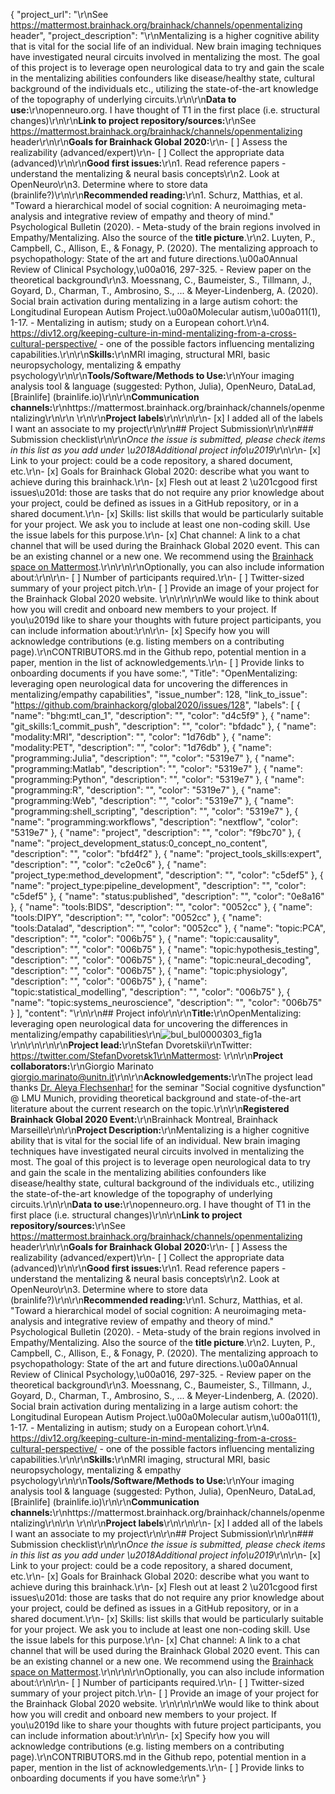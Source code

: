 {
  "project_url": "\r\nSee https://mattermost.brainhack.org/brainhack/channels/openmentalizing header",
  "project_description": "\r\nMentalizing is a higher cognitive ability that is vital for the social life of an individual. New brain imaging techniques have investigated neural circuits involved in mentalizing the most. The goal of this project is to leverage open neurological data to try and gain the scale in the mentalizing abilities confounders like disease/healthy state, cultural background of the individuals etc., utilizing the state-of-the-art knowledge of the topography of underlying circuits.\r\n\r\n**Data to use:**\r\nopenneuro.org. I have thought of T1 in the first place (i.e. structural changes)\r\n\r\n**Link to project repository/sources:**\r\nSee https://mattermost.brainhack.org/brainhack/channels/openmentalizing header\r\n\r\n**Goals for Brainhack Global 2020:**\r\n- [ ] Assess the realizability (advanced/expert)\r\n- [ ] Collect the appropriate data (advanced)\r\n\r\n**Good first issues:**\r\n1. Read reference papers - understand the mentalizing & neural basis concepts\r\n2. Look at OpenNeuro\r\n3. Determine where to store data (brainlife?)\r\n\r\n**Recommended reading:**\r\n1. Schurz, Matthias, et al. \"Toward a hierarchical model of social cognition: A neuroimaging meta-analysis and integrative review of empathy and theory of mind.\" Psychological Bulletin (2020). - Meta-study of the brain regions involved in Empathy/Mentalizing. Also the source of the **title picture**.\r\n2. Luyten, P., Campbell, C., Allison, E., & Fonagy, P. (2020). The mentalizing approach to psychopathology: State of the art and future directions.\u00a0Annual Review of Clinical Psychology,\u00a016, 297-325. - Review paper on the theoretical background\r\n3. Moessnang, C., Baumeister, S., Tillmann, J., Goyard, D., Charman, T., Ambrosino, S., ... & Meyer-Lindenberg, A. (2020). Social brain activation during mentalizing in a large autism cohort: the Longitudinal European Autism Project.\u00a0Molecular autism,\u00a011(1), 1-17. - Mentalizing in autism; study on a European cohort.\r\n4. https://div12.org/keeping-culture-in-mind-mentalizing-from-a-cross-cultural-perspective/ - one of the possible factors influencing mentalizing capabilities.\r\n\r\n**Skills:**\r\nMRI imaging, structural MRI, basic neuropsychology, mentalizing & empathy psychology\r\n\r\n**Tools/Software/Methods to Use:**\r\nYour imaging analysis tool & language (suggested: Python, Julia), OpenNeuro, DataLad, [Brainlife] (brainlife.io)\r\n\r\n**Communication channels:**\r\nhttps://mattermost.brainhack.org/brainhack/channels/openmentalizing\r\n\r\n<!-- [X] Video channel: Zoom --> \r\n\r\n**Project labels**\r\n<!-- Please prepend a hashtag (#) to all of the labels that fit your project, then tick the box below to state you did so (either by adding an 'x' between square brackets or by ticking it after submission). Please make sure that you stick by the labels listed for each topic below, rather than adding any new one, for further actions to work properly on the issue labels.\r\n\r\nE.g. my project is about the modulatory effect of salmon mousse on British supper survival\r\nIn the following list:\r\n```\r\nmeal:\r\nbrunch, supper\r\ntype:\r\nmousse, salmon, squid\r\n```\r\nI'm going to hashtag all of the labels I need my project to be indexed in:\r\n```\r\nmeal:\r\nbrunch, #supper\r\ntype:\r\n#mousse, #salmon, squid\r\n```\r\n\r\nNow the real list (please indicate all of the labels you'd like to add to your project):\r\n\r\n- Type of project:\r\ncoding_methods, data_management, documentation, #method_development,\r\n#pipeline_development, tutorial_recording, visualization\r\n\r\n- Project development status:\r\n#0_concept_no_content\r\n\r\n- Topic of the projet:\r\nBayesian_approaches, #causality, connectome, data_visualisation, deep_learning,\r\ndiffusion, diversity_inclusivity_equality, EEG_EventRelatedResponseModelling,\r\nEEG_source_modelling, Granger_causality, #hypothesis_testing, ICA, information_theory,\r\nmachine_learning, MR_methodologies, #neural_decoding, neural_encoding, neural_networks,\r\n#PCA, #physiology, reinforcement_learning, reproducible_scientific_methods, single_neuron_models,\r\n#statistical_modelling, #systems_neuroscience, tractography\r\n\r\n- Tools used in the project:\r\nAFNI, ANTs, #BIDS, Brainstorm, CPAC, #Datalad, #DIPY, FieldTrip, fMRIPrep, Freesurfer,\r\nFSL, Jupyter, MNE, MRtrix, Nipype, NWB, SPM\r\n\r\n- Tools skill level required to enter the project (more than one possible):\r\ncomfortable, #expert, familiar, no_skills_required\r\n\r\n- Programming language used in the project:\r\nno_programming_involved, C++, containerization, documentation, Java, #Julia, #Matlab,\r\n#Python, #R, #shell_scripting, Unix_command_line, #Web, #workflows\r\n\r\n- Modalities involved in the project (if any):\r\nbehavioral, DWI, ECG, ECOG, EEG, eye_tracking, fMRI, fNIRS, MEG, #MRI, #PET, TDCS, TMS\r\n\r\n- Git skills reuired to enter the project (more than one possible):\r\n0_no_git_skills, #1_commit_push, 2_branches_PRs, 3_continuous_integration\r\n-->\r\n\r\n- [x] I added all of the labels I want an associate to my project\r\n\r\n## Project Submission\r\n\r\n### Submission checklist\r\n\r\n*Once the issue is submitted, please check items in this list as you add under \u2018Additional project info\u2019*\r\n\r\n- [x] Link to your project: could be a code repository, a shared document, etc.\r\n- [x] Goals for Brainhack Global 2020: describe what you want to achieve during this brainhack.\r\n- [x] Flesh out at least 2 \u201cgood first issues\u201d: those are tasks that do not require any prior knowledge about your project, could be defined as issues in a GitHub repository, or in a shared document.\r\n- [x] Skills: list skills that would be particularly suitable for your project. We ask you to include at least one non-coding skill. Use the issue labels for this purpose.\r\n- [x] Chat channel: A link to a chat channel that will be used during the Brainhack Global 2020 event. This can be an existing channel or a new one. We recommend using the [Brainhack space on Mattermost](https://mattermost.brainhack.org/).\r\n<!-- [x] Video channel: A link to a video channel that will be used during the Brainhack Global 2020 Brainhack. This can be an existing channel or a new one. For instance a [Jitsi meet room](https://meet.jit.si/). **Please, do not make the video channel public in here**: post a message in your chat channel and pin it so that it remains private, you do not get undesired content, and contributors can still have access to it..-->\r\n\r\nOptionally, you can also include information about:\r\n\r\n- [ ] Number of participants required.\r\n- [ ] Twitter-sized summary of your project pitch.\r\n- [ ] Provide an image of your project for the Brainhack Global 2020 website. \r\n<!-- You can put an image anywhere in this issue and it will be used to build your project page on the website. -->\r\n\r\nWe would like to think about how you will credit and onboard new members to your project. If you\u2019d like to share your thoughts with future project participants, you can include information about:\r\n\r\n- [x] Specify how you will acknowledge contributions (e.g. listing members on a contributing page).\r\nCONTRIBUTORS.md in the Github repo, potential mention in a paper, mention in the list of acknowledgements.\r\n- [ ] Provide links to onboarding documents if you have some:",
  "Title": "OpenMentalizing: leveraging open neurological data for uncovering the differences in mentalizing/empathy capabilities",
  "issue_number": 128,
  "link_to_issue": "https://github.com/brainhackorg/global2020/issues/128",
  "labels": [
    {
      "name": "bhg:mtl_can_1",
      "description": "",
      "color": "d4c5f9"
    },
    {
      "name": "git_skills:1_commit_push",
      "description": "",
      "color": "bfdadc"
    },
    {
      "name": "modality:MRI",
      "description": "",
      "color": "1d76db"
    },
    {
      "name": "modality:PET",
      "description": "",
      "color": "1d76db"
    },
    {
      "name": "programming:Julia",
      "description": "",
      "color": "5319e7"
    },
    {
      "name": "programming:Matlab",
      "description": "",
      "color": "5319e7"
    },
    {
      "name": "programming:Python",
      "description": "",
      "color": "5319e7"
    },
    {
      "name": "programming:R",
      "description": "",
      "color": "5319e7"
    },
    {
      "name": "programming:Web",
      "description": "",
      "color": "5319e7"
    },
    {
      "name": "programming:shell_scripting",
      "description": "",
      "color": "5319e7"
    },
    {
      "name": "programming:workflows",
      "description": "nextflow",
      "color": "5319e7"
    },
    {
      "name": "project",
      "description": "",
      "color": "f9bc70"
    },
    {
      "name": "project_development_status:0_concept_no_content",
      "description": "",
      "color": "bfd4f2"
    },
    {
      "name": "project_tools_skills:expert",
      "description": "",
      "color": "c2e0c6"
    },
    {
      "name": "project_type:method_development",
      "description": "",
      "color": "c5def5"
    },
    {
      "name": "project_type:pipeline_development",
      "description": "",
      "color": "c5def5"
    },
    {
      "name": "status:published",
      "description": "",
      "color": "0e8a16"
    },
    {
      "name": "tools:BIDS",
      "description": "",
      "color": "0052cc"
    },
    {
      "name": "tools:DIPY",
      "description": "",
      "color": "0052cc"
    },
    {
      "name": "tools:Datalad",
      "description": "",
      "color": "0052cc"
    },
    {
      "name": "topic:PCA",
      "description": "",
      "color": "006b75"
    },
    {
      "name": "topic:causality",
      "description": "",
      "color": "006b75"
    },
    {
      "name": "topic:hypothesis_testing",
      "description": "",
      "color": "006b75"
    },
    {
      "name": "topic:neural_decoding",
      "description": "",
      "color": "006b75"
    },
    {
      "name": "topic:physiology",
      "description": "",
      "color": "006b75"
    },
    {
      "name": "topic:statistical_modelling",
      "description": "",
      "color": "006b75"
    },
    {
      "name": "topic:systems_neuroscience",
      "description": "",
      "color": "006b75"
    }
  ],
  "content": "<!-- Guidelines\r\n\r\nWe are very excited to meet you at Brainhack Global 2020 \ud83c\udf89. To submit a project, you need to be an attendee to one of the Brainhack Global 2020 events listed on the [Brainhack Global 2020 webpage](https://brainhack.org/global2020/events/). Please, register for the event that is most suitable to your location, time zone, interest, and/or project prior to submitting one. Thank you!\r\n\r\nWe have prepared a checklist to help with your project submission. Here is how to proceed:\r\n\r\nBefore filling in any part please check items in the checklist below as you go through them.\r\nOnce you are done (at least all 'required' items must be provided), please delete the \"Guidelines\" section, submit your issue and add a comment saying 'Hi @Brainhack-Global/project-monitors: my project is ready!'\r\nThank you!\r\n\r\nAfter the issue is submitted, we will assign a 'project monitor' from the event location that you are registered with to review your submission. Once the submission is approved by the 'project monitor', they will add the label 'Project is ready' and it will appear on [Brainhack Global 2020 Projects](https://brainhack.org/global2020/projects) page with a separate project dedicated webpage. \r\n\r\nNote that you can always update your issue which will also change your page on the website accordingly.\r\n\r\nIf at any time you need help from us or anything is unclear, please add a comment and ping your project monitor. Our team is here to help! -->\r\n\r\n## Project info\r\n\r\n**Title:**\r\nOpenMentalizing: leveraging open neurological data for uncovering the differences in mentalizing/empathy capabilities\r\n![bul_bul0000303_fig1a](https://user-images.githubusercontent.com/17748742/107964514-a991e880-6fa9-11eb-9a91-1fb47505bc07.jpg)\r\n\r\n\r\n\r\n**Project lead:**\r\nStefan Dvoretskii\r\nTwitter: https://twitter.com/StefanDvoretsk1\r\nMattermost: \r\n\r\n**Project collaborators:**\r\nGiorgio Marinato <giorgio.marinato@unitn.it>\r\n\r\n**Acknowledgements:**\r\nThe project lead thanks [Dr. Aleya Flechsenhar!](https://www.psy.lmu.de/klin/personen/wiss_ma/aleya-flechsenhar/index.html) for the seminar \"Social cognitive dysfunction\" @ LMU Munich, providing theoretical background and state-of-the-art literature about the current research on the topic.\r\n\r\n**Registered Brainhack Global 2020 Event:**\r\nBrainhack Montreal, Brainhack Marseille\r\n\r\n**Project Description:**\r\nMentalizing is a higher cognitive ability that is vital for the social life of an individual. New brain imaging techniques have investigated neural circuits involved in mentalizing the most. The goal of this project is to leverage open neurological data to try and gain the scale in the mentalizing abilities confounders like disease/healthy state, cultural background of the individuals etc., utilizing the state-of-the-art knowledge of the topography of underlying circuits.\r\n\r\n**Data to use:**\r\nopenneuro.org. I have thought of T1 in the first place (i.e. structural changes)\r\n\r\n**Link to project repository/sources:**\r\nSee https://mattermost.brainhack.org/brainhack/channels/openmentalizing header\r\n\r\n**Goals for Brainhack Global 2020:**\r\n- [ ] Assess the realizability (advanced/expert)\r\n- [ ] Collect the appropriate data (advanced)\r\n\r\n**Good first issues:**\r\n1. Read reference papers - understand the mentalizing & neural basis concepts\r\n2. Look at OpenNeuro\r\n3. Determine where to store data (brainlife?)\r\n\r\n**Recommended reading:**\r\n1. Schurz, Matthias, et al. \"Toward a hierarchical model of social cognition: A neuroimaging meta-analysis and integrative review of empathy and theory of mind.\" Psychological Bulletin (2020). - Meta-study of the brain regions involved in Empathy/Mentalizing. Also the source of the **title picture**.\r\n2. Luyten, P., Campbell, C., Allison, E., & Fonagy, P. (2020). The mentalizing approach to psychopathology: State of the art and future directions.\u00a0Annual Review of Clinical Psychology,\u00a016, 297-325. - Review paper on the theoretical background\r\n3. Moessnang, C., Baumeister, S., Tillmann, J., Goyard, D., Charman, T., Ambrosino, S., ... & Meyer-Lindenberg, A. (2020). Social brain activation during mentalizing in a large autism cohort: the Longitudinal European Autism Project.\u00a0Molecular autism,\u00a011(1), 1-17. - Mentalizing in autism; study on a European cohort.\r\n4. https://div12.org/keeping-culture-in-mind-mentalizing-from-a-cross-cultural-perspective/ - one of the possible factors influencing mentalizing capabilities.\r\n\r\n**Skills:**\r\nMRI imaging, structural MRI, basic neuropsychology, mentalizing & empathy psychology\r\n\r\n**Tools/Software/Methods to Use:**\r\nYour imaging analysis tool & language (suggested: Python, Julia), OpenNeuro, DataLad, [Brainlife] (brainlife.io)\r\n\r\n**Communication channels:**\r\nhttps://mattermost.brainhack.org/brainhack/channels/openmentalizing\r\n\r\n<!-- [X] Video channel: Zoom --> \r\n\r\n**Project labels**\r\n<!-- Please prepend a hashtag (#) to all of the labels that fit your project, then tick the box below to state you did so (either by adding an 'x' between square brackets or by ticking it after submission). Please make sure that you stick by the labels listed for each topic below, rather than adding any new one, for further actions to work properly on the issue labels.\r\n\r\nE.g. my project is about the modulatory effect of salmon mousse on British supper survival\r\nIn the following list:\r\n```\r\nmeal:\r\nbrunch, supper\r\ntype:\r\nmousse, salmon, squid\r\n```\r\nI'm going to hashtag all of the labels I need my project to be indexed in:\r\n```\r\nmeal:\r\nbrunch, #supper\r\ntype:\r\n#mousse, #salmon, squid\r\n```\r\n\r\nNow the real list (please indicate all of the labels you'd like to add to your project):\r\n\r\n- Type of project:\r\ncoding_methods, data_management, documentation, #method_development,\r\n#pipeline_development, tutorial_recording, visualization\r\n\r\n- Project development status:\r\n#0_concept_no_content\r\n\r\n- Topic of the projet:\r\nBayesian_approaches, #causality, connectome, data_visualisation, deep_learning,\r\ndiffusion, diversity_inclusivity_equality, EEG_EventRelatedResponseModelling,\r\nEEG_source_modelling, Granger_causality, #hypothesis_testing, ICA, information_theory,\r\nmachine_learning, MR_methodologies, #neural_decoding, neural_encoding, neural_networks,\r\n#PCA, #physiology, reinforcement_learning, reproducible_scientific_methods, single_neuron_models,\r\n#statistical_modelling, #systems_neuroscience, tractography\r\n\r\n- Tools used in the project:\r\nAFNI, ANTs, #BIDS, Brainstorm, CPAC, #Datalad, #DIPY, FieldTrip, fMRIPrep, Freesurfer,\r\nFSL, Jupyter, MNE, MRtrix, Nipype, NWB, SPM\r\n\r\n- Tools skill level required to enter the project (more than one possible):\r\ncomfortable, #expert, familiar, no_skills_required\r\n\r\n- Programming language used in the project:\r\nno_programming_involved, C++, containerization, documentation, Java, #Julia, #Matlab,\r\n#Python, #R, #shell_scripting, Unix_command_line, #Web, #workflows\r\n\r\n- Modalities involved in the project (if any):\r\nbehavioral, DWI, ECG, ECOG, EEG, eye_tracking, fMRI, fNIRS, MEG, #MRI, #PET, TDCS, TMS\r\n\r\n- Git skills reuired to enter the project (more than one possible):\r\n0_no_git_skills, #1_commit_push, 2_branches_PRs, 3_continuous_integration\r\n-->\r\n\r\n- [x] I added all of the labels I want an associate to my project\r\n\r\n## Project Submission\r\n\r\n### Submission checklist\r\n\r\n*Once the issue is submitted, please check items in this list as you add under \u2018Additional project info\u2019*\r\n\r\n- [x] Link to your project: could be a code repository, a shared document, etc.\r\n- [x] Goals for Brainhack Global 2020: describe what you want to achieve during this brainhack.\r\n- [x] Flesh out at least 2 \u201cgood first issues\u201d: those are tasks that do not require any prior knowledge about your project, could be defined as issues in a GitHub repository, or in a shared document.\r\n- [x] Skills: list skills that would be particularly suitable for your project. We ask you to include at least one non-coding skill. Use the issue labels for this purpose.\r\n- [x] Chat channel: A link to a chat channel that will be used during the Brainhack Global 2020 event. This can be an existing channel or a new one. We recommend using the [Brainhack space on Mattermost](https://mattermost.brainhack.org/).\r\n<!-- [x] Video channel: A link to a video channel that will be used during the Brainhack Global 2020 Brainhack. This can be an existing channel or a new one. For instance a [Jitsi meet room](https://meet.jit.si/). **Please, do not make the video channel public in here**: post a message in your chat channel and pin it so that it remains private, you do not get undesired content, and contributors can still have access to it..-->\r\n\r\nOptionally, you can also include information about:\r\n\r\n- [ ] Number of participants required.\r\n- [ ] Twitter-sized summary of your project pitch.\r\n- [ ] Provide an image of your project for the Brainhack Global 2020 website. \r\n<!-- You can put an image anywhere in this issue and it will be used to build your project page on the website. -->\r\n\r\nWe would like to think about how you will credit and onboard new members to your project. If you\u2019d like to share your thoughts with future project participants, you can include information about:\r\n\r\n- [x] Specify how you will acknowledge contributions (e.g. listing members on a contributing page).\r\nCONTRIBUTORS.md in the Github repo, potential mention in a paper, mention in the list of acknowledgements.\r\n- [ ] Provide links to onboarding documents if you have some:\r\n"
}